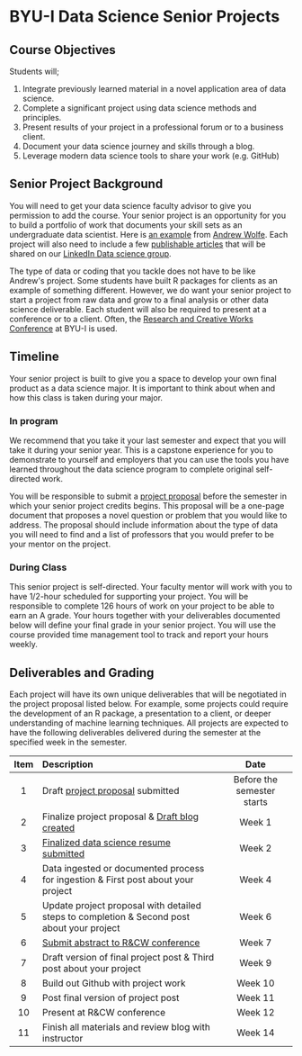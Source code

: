 # BYU-I Data Science Senior Projects

## Course Objectives

Students will;

1. Integrate previously learned material in a novel application area of data science.
1. Complete a significant project using data science methods and principles.
1. Present results of your project in a professional forum or to a business client.
1. Document your data science journey and skills through a blog.
1. Leverage modern data science tools to share your work (e.g. GitHub)


## Senior Project Background

You will need to get your data science faculty advisor to give you permission to add the course. Your senior project is an opportunity for you to build a portfolio of work that documents your skill sets as an undergraduate data scientist.  Here is [an example](https://byuidatascience.github.io/WolfeA_SeniorProject) from [Andrew Wolfe](https://www.linkedin.com/in/akwolfe/).  Each project will also need to include a few [publishable articles](https://byuidatascience.github.io/WolfeA_SeniorProject/article.html) that will be shared on our [LinkedIn Data science group](https://www.linkedin.com/groups/13537407/).

The type of data or coding that you tackle does not have to be like Andrew's project.  Some students have built R packages for clients as an example of something different.  However, we do want your senior project to start a project from raw data and grow to a final analysis or other data science deliverable. Each student will also be required to present at a conference or to a client. Often, the [Research and Creative Works Conference](http://www.byui.edu/research-and-creative-works-conference) at BYU-I is used.

## Timeline

Your senior project is built to give you a space to develop your own final product as a data science major. It is important to think about when and how this class is taken during your major. 

### In program

We recommend that you take it your last semester and expect that you will take it during your senior year.  This is a capstone experience for you to demonstrate to yourself and employers that you can use the tools you have learned throughout the data science program to complete original self-directed work.

You will be responsible to submit a [project proposal](project.html) before the semester in which your senior project credits begins.  This proposal will be a one-page document that proposes a novel question or problem that you would like to address.  The proposal should include information about the type of data you will need to find and a list of professors that you would prefer to be your mentor on the project.

### During Class

This senior project is self-directed.  Your faculty mentor will work with you to have 1/2-hour scheduled for supporting your project.  You will be responsible to complete 126 hours of work on your project to be able to earn an A grade.  Your hours together with your deliverables documented below will define your final grade in your senior project. You will use the course provided time management tool to track and report your hours weekly. 

## Deliverables and Grading

Each project will have its own unique deliverables that will be negotiated in the project proposal listed below.  For example, some projects could require the development of an R package, a presentation to a client, or deeper understanding of machine learning techniques.  All projects are expected to have the following deliverables delivered during the semester at the specified week in the semester.

| Item      | Description       | Date      |
|:-:        |:---------------------------------------------------                |:-------------:        |
| 1         | Draft [project proposal](proposal.md) submitted                  | Before the semester starts          |
| 2         | Finalize project proposal  & [Draft blog created](blog.md)          | Week 1    |
| 3         | [Finalized data science resume submitted](resume.md)                | Week 2    |
| 4         | Data ingested or documented process for ingestion & First post about your project                 | Week 4     |
| 5         | Update project proposal with detailed steps to completion & Second post about your project        | Week 6     |
| 6         | [Submit abstract to R&CW conference](http://www.byui.edu/research-and-creative-works-conference)  | Week 7     |
| 7         | Draft version of final project post & Third post about your project   | Week 9    |
| 8         | Build out Github with project work                                    | Week 10    |
| 9         | Post final version of project post                                    | Week 11    |
| 10        | Present at R&CW conference                                            | Week 12    |
| 11        | Finish all materials and review blog with instructor                  | Week 14    |
